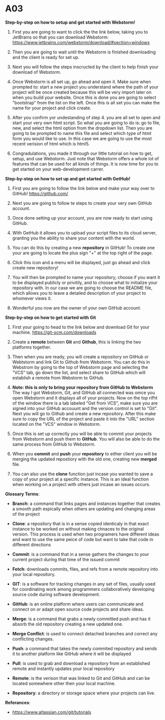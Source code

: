 # A03

**Step-by-step on how to setup and get started with Webstorm!**

1. First you are going to want to click the the link below, taking you to JetBrains so that you can download Webstorm:
https://www.jetbrains.com/webstorm/download/#section=windows

2. Then you are going to wait until the Webstorm is finished downloading and the client is ready for set up.

3. Next you will follow the steps inscructed by the client to help finish your download of Webstorm.

4. Once Webstorm is all set up, go ahead and open it. Make sure when prompted to: start a new project you understand where the path of your project will be once created because this will be very import later on when you build your website. Once this is done you are going to select "bootstrap" from the list on the left. Once this is all set you can make the name for your project and click create. 

5. After you confirm yor undestanding of step 4. you are all set to open and start your very own html script. So what you are going to do is: go to file, new, and select the html option from the dropdown list. Then you are going to be prompted to name this file and select which type of html form you would like to use. In this case we are going to use the most recent verision of html which is html5.

6. Congradulations, you made it through our little tutorial on how to get, setup, and use Webstorm. Just note that Webstorm offers a whole lot of features that can be used for all kinds of things. It is now time for you to get started on your web-development carrer.


**Step-by-step on how to set up and get started with GetHub!**

1. First you are going to follow the link below and make your way over to GitHub!
https://github.com/

2. Next you are going to follow te steps to create your very own GitHub account.

3. Once done setting up your account, you are now ready to start using GitHub.

4. With GetHub it allows you to upload your script files to its cloud server, granting you the ability to share your content with the world. 

5. You can do this by creating a new **repository** in GitHub! To create one your are going to locate the plus sign "+" at the top right of the page. 

6. Click this icon and a menu will be displayed, just go ahead and click create new repository! 

7. You will then be prompted to name your repository, choose if you want it to be displayed publicly or privitily, and to choose what to initialize your repository with. In our case we are going to choose the README file, which allows you to leave a detailed description of your project to whomever views it.

8. Wonderful you now are the owner of your own GitHub account.


**Step-by-step on how to get started with Git**

1. First your going to head to the link below and download Git for your machine.
https://git-scm.com/downloads

2. Create a **remote** between **Git** and **Github**, this is linking the two platforms together.

3. Then when you are ready, you will create a repository on GitHub or Webtstorm and link Git to Github from Webstorm. You can do this in Webstrom by going to the top of Webstorm page and selecting the "VCS" tab, go down the list, and select share to GitHub which will establish a remote from Webstorm to GitHub.

4. **Note: this is only to bring your repository from GitHub to Webstorm** The way I got Webstorm, Git, and GitHub all connected was omce you open Webstorm and it displays all of your projects. Now on the top rifht of the window there is a tab labeled "Get from VCS", make sure you are signed into your GitHub accouunt and the version control is set to "Git". Next you will go to Github and create a new repository. After this make sure to copy the URL of the project and paste it into the "URL" section located on the "VCS" window in Webstorm. 

5. Once this is set up correctly you will be able to commit your projects from Webstorm and push them to **GitHub**. You will also be able to do the same process from GitHub to Webstorm.

6. When you **commit** and **push** your **repository** to either client you will be merging the updated repostiory with the old one, creating new **merged** file. 

7. You can also use the **clone** function just incase you wanted to save a copy of your project at a specific instance. This is an ideal function when working on a project with others just incase an issues occurs.



**Glossary Terms**:

* **Branch**: a command that links pages and instances together that creates a smooth path espically when others are updating and changing areas of the project


* **Clone**: a repository that is in a sense copied identicaly in that exact instance to be worked on without making chnaces to the original version. This process is used when two programers have different ideas and want to use the same peice of code but want to take that code in different directions


* **Commit**: is a command that in a sense gathers the changes to your current project during that time of the issued commit


* **Fetch**: downloads commits, files, and refs from a remote repository into your local repository.


* **GIT**: is a software for tracking changes in any set of files, usually used for coordinating work among programmers collaboratively developing source code during software development.


* **GitHub**: is an online platform where users can communicate and connect on or adapt open source code projects and share ideas.


* **Merge**: is a command that grabs a newly committed push and has it absorb the old repository creating a new updated one.


* **Merge Conflict**: is used to connect detached branches and correct any conflicting changes.


* **Push**: a command that takes the newly commited repository and sends it to another platform like GitHub where it will be displayed


* **Pull**: is used to grab and download a repository from an established remote and instantly updates your local repository


* **Remote**: is the verison that was linked to Git and GitHub and can be located somewhere other then your local machine.


* **Repository**: a directory or storage space where your projects can live.


**Referances**:

- https://www.atlassian.com/git/tutorials
